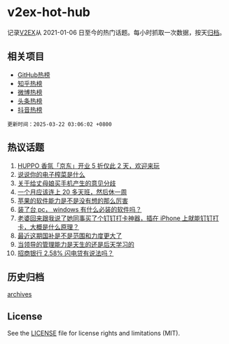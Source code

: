 # v2ex-hot-hub

 记录[V2EX](https://www.v2ex.com/)从 2021-01-06 日至今的热门话题。每小时抓取一次数据，按天[归档](archives)。
 
 ## 相关项目

- [GitHub热榜](https://github.com/snaildev/github-hot-hub)
- [知乎热榜](https://github.com/snaildev/zhihu-hot-hub)
- [微博热榜](https://github.com/snaildev/weibo-hot-hub)
- [头条热榜](https://github.com/snaildev/toutiao-hot-hub)
- [抖音热榜](https://github.com/snaildev/douyin-hot-hub)


 `更新时间：2025-03-22 03:06:02 +0800`

## 热议话题

1. [HUPPO 香氛「京东」开业 5 折仅此 2 天，欢迎来玩](https://www.v2ex.com/t/1120011)
1. [说说你的电子榨菜是什么](https://www.v2ex.com/t/1120134)
1. [关于给丈母娘买手机产生的意见分歧](https://www.v2ex.com/t/1120068)
1. [一个月应该连上 20 多天班，然后休一周](https://www.v2ex.com/t/1120103)
1. [苹果的软件能力是不是没有想的那么厉害](https://www.v2ex.com/t/1120021)
1. [装了台 pc， windows 有什么必装的软件吗？](https://www.v2ex.com/t/1120028)
1. [老婆回来跟我说了她同事买了个钉钉打卡神器，插在 iPhone 上就能钉钉打卡，大概是什么原理？](https://www.v2ex.com/t/1120016)
1. [最近这期国补是不是范围和力度更大了](https://www.v2ex.com/t/1120053)
1. [当领导的管理能力是天生的还是后天学习的](https://www.v2ex.com/t/1120017)
1. [招商银行 2.58% 闪电贷有说法吗？](https://www.v2ex.com/t/1120086)

## 历史归档

[archives](archives)

## License

See the [LICENSE](LICENSE) file for license rights and limitations (MIT).

